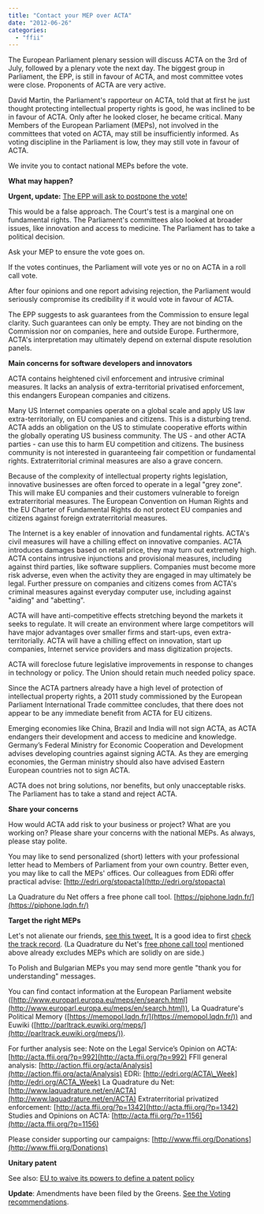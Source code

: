 ```yaml
---
title: "Contact your MEP over ACTA"
date: "2012-06-26"
categories: 
  - "ffii"
---
```


The European Parliament plenary session will discuss ACTA on the 3rd of July, followed by a plenary vote the next day. The biggest group in Parliament, the EPP, is still in favour of ACTA, and most committee votes were close. Proponents of ACTA are very active.

David Martin, the Parliament's rapporteur on ACTA, told that at first he just thought protecting intellectual property rights is good, he was inclined to be in favour of ACTA. Only after he looked closer, he became critical. Many Members of the European Parliament (MEPs), not involved in the committees that voted on ACTA, may still be insufficiently informed. As voting discipline in the Parliament is low, they may still vote in favour of ACTA.

We invite you to contact national MEPs before the vote.

**What may happen?**

**Urgent, update:** [The EPP will ask to postpone the vote!](http://acta.ffii.org/?p=1588)

This would be a false approach. The Court's test is a marginal one on fundamental rights. The Parliament's committees also looked at broader issues, like innovation and access to medicine. The Parliament has to take a political decision.

Ask your MEP to ensure the vote goes on.

If the votes continues, the Parliament will vote yes or no on ACTA in a roll call vote.

After four opinions and one report advising rejection, the Parliament would seriously compromise its credibility if it would vote in favour of ACTA.

The EPP suggests to ask guarantees from the Commission to ensure legal clarity. Such guarantees can only be empty. They are not binding on the Commission nor on companies, here and outside Europe. Furthermore, ACTA's interpretation may ultimately depend on external dispute resolution panels.

**Main concerns for software developers and innovators**

ACTA contains heightened civil enforcement and intrusive criminal measures. It lacks an analysis of extra-territorial privatised enforcement, this endangers European companies and citizens.

Many US Internet companies operate on a global scale and apply US law extra-territorially, on EU companies and citizens. This is a disturbing trend. ACTA adds an obligation on the US to stimulate cooperative efforts within the globally operating US business community. The US - and other ACTA parties - can use this to harm EU competition and citizens. The business community is not interested in guaranteeing fair competition or fundamental rights. Extraterritorial criminal measures are also a grave concern.

Because of the complexity of intellectual property rights legislation, innovative businesses are often forced to operate in a legal "grey zone". This will make EU companies and their customers vulnerable to foreign extraterritorial measures. The European Convention on Human Rights and the EU Charter of Fundamental Rights do not protect EU companies and citizens against foreign extraterritorial measures.

The Internet is a key enabler of innovation and fundamental rights. ACTA's civil measures will have a chilling effect on innovative companies. ACTA introduces damages based on retail price, they may turn out extremely high. ACTA contains intrusive injunctions and provisional measures, including against third parties, like software suppliers. Companies must become more risk adverse, even when the activity they are engaged in may ultimately be legal. Further pressure on companies and citizens comes from ACTA's criminal measures against everyday computer use, including against "aiding" and "abetting".

ACTA will have anti-competitive effects stretching beyond the markets it seeks to regulate. It will create an environment where large competitors will have major advantages over smaller firms and start-ups, even extra-territorially. ACTA will have a chilling effect on innovation, start up companies, Internet service providers and mass digitization projects.

ACTA will foreclose future legislative improvements in response to changes in technology or policy. The Union should retain much needed policy space.

Since the ACTA partners already have a high level of protection of intellectual property rights, a 2011 study commissioned by the European Parliament International Trade committee concludes, that there does not appear to be any immediate benefit from ACTA for EU citizens.

Emerging economies like China, Brazil and India will not sign ACTA, as ACTA endangers their development and access to medicine and knowledge. Germany’s Federal Ministry for Economic Cooperation and Development advises developing countries against signing ACTA. As they are emerging economies, the German ministry should also have advised Eastern European countries not to sign ACTA.

ACTA does not bring solutions, nor benefits, but only unacceptable risks. The Parliament has to take a stand and reject ACTA.

**Share your concerns**

How would ACTA add risk to your business or project? What are you working on? Please share your concerns with the national MEPs. As always, please stay polite.

You may like to send personalized (short) letters with your professional letter head to Members of Parliament from your own country. Better even, you may like to call the MEPs' offices. Our colleagues from EDRi offer practical advise: [http://edri.org/stopacta](http://edri.org/stopacta)

La Quadrature du Net offers a free phone call tool. [https://piphone.lqdn.fr/](https://piphone.lqdn.fr/)

**Target the right MEPs**

Let's not alienate our friends, [see this tweet.](https://twitter.com/RTaylor_MEP/status/217318501017333760) It is a good idea to first [check the track record](http://www.laquadrature.net/wiki/ACTA_resolution_by_group). (La Quadrature du Net's [free phone call tool](https://piphone.lqdn.fr/) mentioned above already excludes MEPs which are solidly on are side.)

To Polish and Bulgarian MEPs you may send more gentle "thank you for understanding" messages.

You can find contact information at the European Parliament website ([http://www.europarl.europa.eu/meps/en/search.html](http://www.europarl.europa.eu/meps/en/search.html)), La Quadrature's Political Memory ([https://memopol.lqdn.fr/](https://memopol.lqdn.fr/)) and Euwiki ([http://parltrack.euwiki.org/meps/](http://parltrack.euwiki.org/meps/)).

For further analysis see: Note on the Legal Service’s Opinion on ACTA: [http://acta.ffii.org/?p=992](http://acta.ffii.org/?p=992) FFII general analysis: [http://action.ffii.org/acta/Analysis](http://action.ffii.org/acta/Analysis) EDRi: [http://edri.org/ACTA\_Week](http://edri.org/ACTA_Week) La Quadrature du Net: [http://www.laquadrature.net/en/ACTA](http://www.laquadrature.net/en/ACTA) Extraterritorial privatized enforcement: [http://acta.ffii.org/?p=1342](http://acta.ffii.org/?p=1342) Studies and Opinions on ACTA: [http://acta.ffii.org/?p=1156](http://acta.ffii.org/?p=1156)

Please consider supporting our campaigns: [http://www.ffii.org/Donations](http://www.ffii.org/Donations)

**Unitary patent**

See also: [EU to waive its powers to define a patent policy](http://acta.ffii.org/?p=1528)

**Update**: Amendments have been filed by the Greens. [See the Voting recommendations](https://www.unitary-patent.eu/content/voting-recommendations-plenary-amendments).
